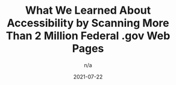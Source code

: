 ---
author: n/a
date: 2021-07-22
publisher: fcwnow
tags:
  - accessibility
target_url: https://fcw.com/articles/2021/07/22/fed-website-accessibility.aspx
title: What We Learned About Accessibility by Scanning More Than 2 Million Federal .gov Web Pages
---
